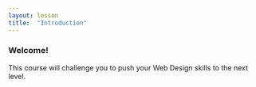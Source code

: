 ```yaml
---
layout: lesson
title:  "Introduction"
---
```

### Welcome!

This course will challenge you to push your Web Design skills to the next level. 